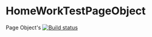 # HomeWorkTestPageObject
Page Object's
[![Build status](https://ci.appveyor.com/api/projects/status/3gtjfyodtr8eglop?svg=true)](https://ci.appveyor.com/project/InnaTolmacheva/homeworktestpageobject)
